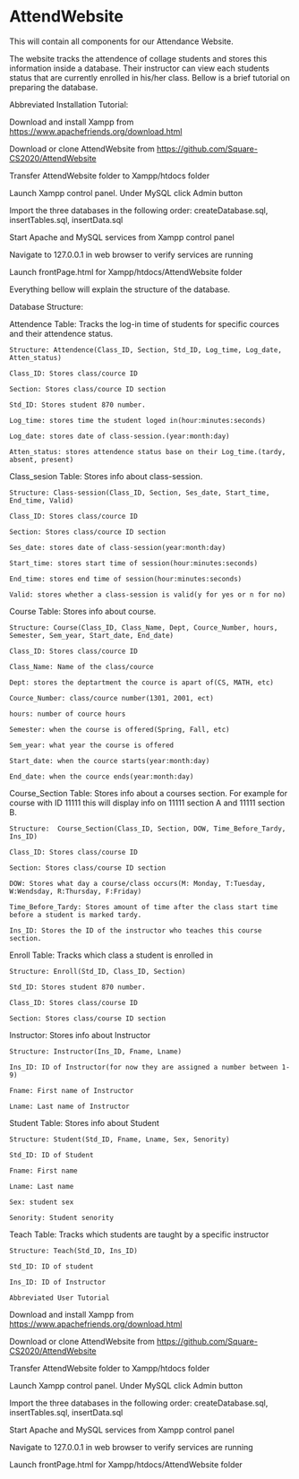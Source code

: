 # AttendWebsite
This will contain all components for our Attendance Website.

The website tracks the attendence of collage students and stores this information inside a database. Their instructor can view each students status that are currently enrolled in his/her class. Bellow is a brief tutorial on preparing the database.



Abbreviated Installation Tutorial:

Download and install Xampp from https://www.apachefriends.org/download.html

Download or clone AttendWebsite from https://github.com/Square-CS2020/AttendWebsite

Transfer AttendWebsite folder to Xampp/htdocs folder

Launch Xampp control panel. Under MySQL click Admin button

Import the three databases in the following order: createDatabase.sql, insertTables.sql, insertData.sql

Start Apache and MySQL services from Xampp control panel

Navigate to 127.0.0.1 in web browser to verify services are running

Launch frontPage.html for Xampp/htdocs/AttendWebsite folder





Everything bellow will explain the structure of the database.

Database Structure: 

Attendence Table: Tracks the log-in time of students for specific cources and their attendence status.

    Structure: Attendence(Class_ID, Section, Std_ID, Log_time, Log_date, Atten_status)

    Class_ID: Stores class/cource ID

    Section: Stores class/cource ID section

    Std_ID: Stores student 870 number.

    Log_time: stores time the student loged in(hour:minutes:seconds)

    Log_date: stores date of class-session.(year:month:day)

    Atten_status: stores attendence status base on their Log_time.(tardy, absent, present)
  
  
Class_sesion Table: Stores info about class-session.

    Structure: Class-session(Class_ID, Section, Ses_date, Start_time, End_time, Valid)

    Class_ID: Stores class/cource ID

    Section: Stores class/cource ID section

    Ses_date: stores date of class-session(year:month:day)

    Start_time: stores start time of session(hour:minutes:seconds)

    End_time: stores end time of session(hour:minutes:seconds)

    Valid: stores whether a class-session is valid(y for yes or n for no)

  
Course Table: Stores info about course.

    Structure: Course(Class_ID, Class_Name, Dept, Cource_Number, hours, Semester, Sem_year, Start_date, End_date)

    Class_ID: Stores class/cource ID

    Class_Name: Name of the class/cource 

    Dept: stores the deptartment the cource is apart of(CS, MATH, etc)

    Cource_Number: class/cource number(1301, 2001, ect)

    hours: number of cource hours

    Semester: when the course is offered(Spring, Fall, etc)

    Sem_year: what year the course is offered

    Start_date: when the cource starts(year:month:day) 

    End_date: when the cource ends(year:month:day)
  
  
Course_Section Table: Stores info about a courses section. For example for course with ID 11111 this
                      will display info on 11111 section A and 11111 section B.
                      
    Structure:  Course_Section(Class_ID, Section, DOW, Time_Before_Tardy, Ins_ID)

    Class_ID: Stores class/course ID

    Section: Stores class/course ID section

    DOW: Stores what day a course/class occurs(M: Monday, T:Tuesday, W:Wendsday, R:Thursday, F:Friday)
    
    Time_Before_Tardy: Stores amount of time after the class start time before a student is marked tardy.

    Ins_ID: Stores the ID of the instructor who teaches this course section.


Enroll Table: Tracks which class a student is enrolled in

    Structure: Enroll(Std_ID, Class_ID, Section)

    Std_ID: Stores student 870 number. 

    Class_ID: Stores class/course ID

    Section: Stores class/course ID section
  
  
Instructor: Stores info about Instructor

    Structure: Instructor(Ins_ID, Fname, Lname)

    Ins_ID: ID of Instructor(for now they are assigned a number between 1-9)

    Fname: First name of Instructor 

    Lname: Last name of Instructor
  
  
Student Table: Stores info about Student

    Structure: Student(Std_ID, Fname, Lname, Sex, Senority)

    Std_ID: ID of Student

    Fname: First name

    Lname: Last name

    Sex: student sex 

    Senority: Student senority
  
  
Teach Table:  Tracks which students are taught by a specific instructor

    Structure: Teach(Std_ID, Ins_ID)

    Std_ID: ID of student 

    Ins_ID: ID of Instructor
    
    Abbreviated User Tutorial

Download and install Xampp from https://www.apachefriends.org/download.html

Download or clone AttendWebsite from https://github.com/Square-CS2020/AttendWebsite

Transfer AttendWebsite folder to Xampp/htdocs folder

Launch Xampp control panel. Under MySQL click Admin button

Import the three databases in the following order: createDatabase.sql, insertTables.sql, insertData.sql

Start Apache and MySQL services from Xampp control panel

Navigate to 127.0.0.1 in web browser to verify services are running

Launch frontPage.html for Xampp/htdocs/AttendWebsite folder

